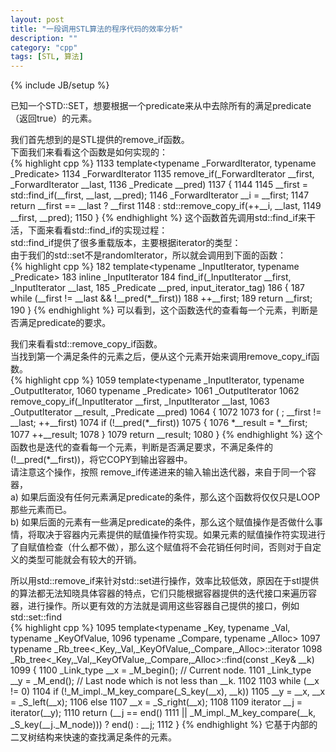 ```yaml
---
layout: post
title: "一段调用STL算法的程序代码的效率分析"
description: ""
category: "cpp"
tags: [STL, 算法]
---
```

{% include JB/setup %}


已知一个STD::SET，想要根据一个predicate来从中去除所有的满足predicate（返回true）的元素。  

我们首先想到的是STL提供的remove\_if函数。  
下面我们来看看这个函数是如何实现的：  
{% highlight cpp %}
1133   template<typename _ForwardIterator, typename _Predicate>
1134     _ForwardIterator
1135     remove_if(_ForwardIterator __first, _ForwardIterator __last,
1136           _Predicate __pred)
1137     {
1144
1145       __first = std::find_if(__first, __last, __pred);
1146       _ForwardIterator __i = __first;
1147       return __first == __last ? __first
1148                    : std::remove_copy_if(++__i, __last,
1149                              __first, __pred);
1150     }
{% endhighlight %}
 这个函数首先调用std::find\_if来干活，下面来看看std::find\_if的实现过程：  
std::find\_if提供了很多重载版本，主要根据iterator的类型：  
由于我们的std::set不是randomIterator，所以就会调用到下面的函数：  
{% highlight cpp %}
182   template<typename _InputIterator, typename _Predicate>
183     inline _InputIterator
184     find_if(_InputIterator __first, _InputIterator __last,
185         _Predicate __pred, input_iterator_tag)
186     {
187       while (__first != __last && !__pred(*__first))
188     ++__first;
189       return __first;
190     }
{% endhighlight %}
可以看到，这个函数迭代的查看每一个元素，判断是否满足predicate的要求。  

我们来看看std::remove_copy_if函数。  
当找到第一个满足条件的元素之后，便从这个元素开始来调用remove\_copy\_if函数。  
{% highlight cpp %}
1059   template<typename _InputIterator, typename _OutputIterator,
1060        typename _Predicate>
1061     _OutputIterator
1062     remove_copy_if(_InputIterator __first, _InputIterator __last,
1063            _OutputIterator __result, _Predicate __pred)
1064     {
1072
1073       for ( ; __first != __last; ++__first)
1074     if (!__pred(*__first))
1075       {
1076         *__result = *__first;
1077         ++__result;
1078       }
1079       return __result;
1080     }
{% endhighlight %}
这个函数也是迭代的查看每一个元素，判断是否满足要求，不满足条件的(!\_\_pred(\*\_\_first))，将它COPY到输出容器中。  
请注意这个操作，按照 remove\_if传递进来的输入输出迭代器，来自于同一个容器，  
a) 如果后面没有任何元素满足predicate的条件，那么这个函数将仅仅只是LOOP那些元素而已。  
b) 如果后面的元素有一些满足predicate的条件，那么这个赋值操作是否做什么事情，将取决于容器内元素提供的赋值操作符实现。如果元素的赋值操作符实现进行了自赋值检查（什么都不做），那么这个赋值将不会花销任何时间，否则对于自定义的类型可能就会有较大的开销。  

所以用std::remove\_if来针对std::set进行操作，效率比较低效，原因在于stl提供的算法都无法知晓具体容器的特点，它们只能根据容器提供的迭代接口来遍历容器，进行操作。所以更有效的方法就是调用这些容器自己提供的接口，例如std::set::find  
{% highlight cpp %}
1095   template<typename _Key, typename _Val, typename _KeyOfValue,
1096            typename _Compare, typename _Alloc>
1097     typename _Rb_tree<_Key,_Val,_KeyOfValue,_Compare,_Alloc>::iterator
1098     _Rb_tree<_Key,_Val,_KeyOfValue,_Compare,_Alloc>::find(const _Key& __k)
1099     {
1100       _Link_type __x = _M_begin(); // Current node.
1101       _Link_type __y = _M_end(); // Last node which is not less than __k.
1102
1103       while (__x != 0)
1104     if (!_M_impl._M_key_compare(_S_key(__x), __k))
1105       __y = __x, __x = _S_left(__x);
1106     else
1107       __x = _S_right(__x);
1108
1109       iterator __j = iterator(__y);
1110       return (__j == end()
1111       || _M_impl._M_key_compare(__k, _S_key(__j._M_node))) ? end() : __j;
1112     }
{% endhighlight %}
它基于内部的二叉树结构来快速的查找满足条件的元素。